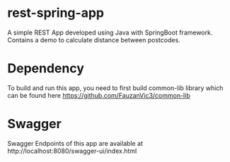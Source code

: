 # rest-spring-app
A simple REST App developed using Java with SpringBoot framework.
Contains a demo to calculate distance between postcodes.

# Dependency
To build and run this app, you need to first build common-lib library which can be found here https://github.com/FauzanVic3/common-lib

# Swagger
Swagger Endpoints of this app are available at http://localhost:8080/swagger-ui/index.html


